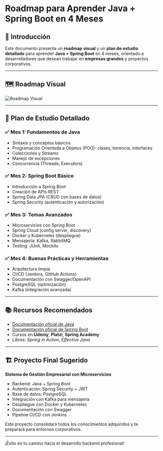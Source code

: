 # Roadmap para Aprender Java + Spring Boot en 4 Meses

## 📌 Introducción
Este documento presenta un **roadmap visual** y un **plan de estudio detallado** para aprender **Java + Spring Boot** en 4 meses, orientado a desarrolladores que desean trabajar en **empresas grandes** y proyectos corporativos.

---

## 🗺️ Roadmap Visual
![Roadmap Visual](4eb31f4ce6.png)

---

## 📆 Plan de Estudio Detallado

### ✅ Mes 1: Fundamentos de Java
- Sintaxis y conceptos básicos
- Programación Orientada a Objetos (POO): clases, herencia, interfaces
- Colecciones y Streams
- Manejo de excepciones
- Concurrencia (Threads, Executors)

### ✅ Mes 2: Spring Boot Básico
- Introducción a Spring Boot
- Creación de APIs REST
- Spring Data JPA (CRUD con bases de datos)
- Spring Security (autenticación y autorización)

### ✅ Mes 3: Temas Avanzados
- Microservicios con Spring Boot
- Spring Cloud (config server, discovery)
- Docker y Kubernetes (despliegue)
- Mensajería: Kafka, RabbitMQ
- Testing: JUnit, Mockito

### ✅ Mes 4: Buenas Prácticas y Herramientas
- Arquitectura limpia
- CI/CD (Jenkins, GitHub Actions)
- Documentación con Swagger/OpenAPI
- PostgreSQL (optimización)
- Kafka (integración avanzada)

---

## 📚 Recursos Recomendados
- [Documentación oficial de Java](https://docs.oracle.com/javase/tutorial/)
- [Documentación oficial de Spring Boot](https://spring.io/projects/spring-boot)
- Cursos en **Udemy**, **Platzi**, **Spring Academy**
- Libros: *Spring in Action*, *Effective Java*

---

## 🏗️ Proyecto Final Sugerido
**Sistema de Gestión Empresarial con Microservicios**
- Backend: Java + Spring Boot
- Autenticación: Spring Security + JWT
- Base de datos: PostgreSQL
- Integración con Kafka para mensajería
- Despliegue con Docker y Kubernetes
- Documentación con Swagger
- Pipeline CI/CD con Jenkins

Este proyecto consolidará todos los conocimientos adquiridos y te preparará para entornos corporativos.

---

¡Éxito en tu camino hacia el desarrollo backend profesional!
